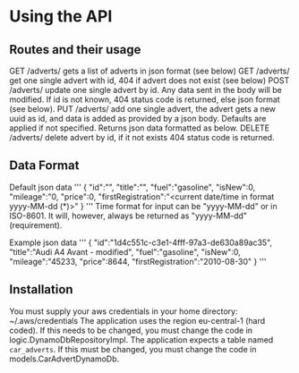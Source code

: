 # Using the API

## Routes and their usage
GET     /adverts/            gets a list of adverts in json format (see below)
GET     /adverts/<id>        get one single advert with id, 404 if advert does not exist (see below)
POST    /adverts/<id>        update one single advert by id. Any data sent in the body will be modified. 
                             If id is not known, 404 status code is returned, else json format (see below).
PUT     /adverts/            add one single advert, the advert gets a new uuid as id, and data is added as provided
                             by a json body. Defaults are applied if not specified. Returns json data formatted as below.
DELETE  /adverts/            delete advert by id, if it not exists 404 status code is returned.

## Data Format
Default json data
'''
{
  "id":"<generated uuid>",
  "title":"",
  "fuel":"gasoline",
  "isNew":0,
  "mileage":"0,
  "price":0,
  "firstRegistration":"<current date/time in format yyyy-MM-dd (*)>"
}
'''
Time format for input can be "yyyy-MM-dd" or in ISO-8601. It will, however, always be returned as "yyyy-MM-dd" (requirement).


Example json data
'''
{
  "id":"1d4c551c-c3e1-4fff-97a3-de630a89ac35",
  "title":"Audi A4 Avant - modified",
  "fuel":"gasoline",
  "isNew":0,
  "mileage":"45233,
  "price":8644,
  "firstRegistration":"2010-08-30"
}
'''
 

## Installation
You must supply your aws credentials in your home directory:
~/.aws/credentials
The application uses the region eu-central-1 (hard coded). If this needs to be changed, you must change the code in 
logic.DynamoDbRepositoryImpl. 
The application expects a table named `car_adverts`. If this must be changed, you must change the code in 
models.CarAdvertDynamoDb.
